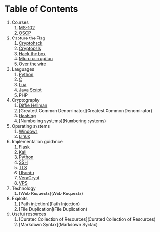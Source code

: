 # Table of Contents

1.  Courses
	1. [MS-102](MS%20102%20Certification%20Overview.md)
	2. [OSCP](OSCP%20Certification%20Overview.md)
2. Capture the Flag
	1. [Cryptohack](Cryptohack.md)
	2. [Cryptopals](Cryptopals.md)
	3. [Hack the box](Hack%20%20the%20Box)
	4. [Micro corruption](Micro%20Corruption)
	5. [Over the wire](Over%20the%20Wire)
3. Languages
	1. [Python](Python)
	2. [C]()
	3. [Lua]()
	4. [Java Script]()
	5. [PHP]()
4. Cryptography
	1. [Diffie Hellman](Diffie%20Hellman)
	2. [Greatest Common Denominator](Greatest Common Denominator)
	3. [Hashing](Hashing.md)
	4. [Numbering systems](Numbering systems)
5. Operating systems
	1. [Windows](Windows)
	2. [Linux](Linux)
6. Implementation guidance
	1. [Flask](Flask)
	2. [Kali](Kali)
	3. [Python](Python)
	4. [SSH](SSH)
	5. [TLS](TLS)
	6. [Ubuntu](Ubuntu)
	7. [VeraCrypt](VeraCrypt)
	8. [VPS](VPS)
7. Technology
	1. [Web Requests](Web Requests)
8. Exploits
	1. [Path injection](Path Injection)
	2. [File Duplication](File Duplication)
9. Useful resources
	1. [Curated Collection of Resources](Curated Collection of Resources)
	2. [Markdown Syntax](Markdown Syntax)


